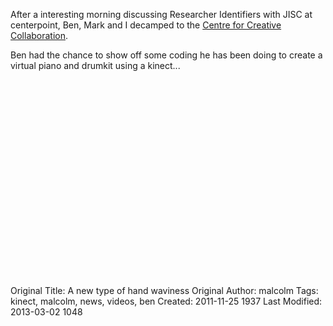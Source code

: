After a interesting morning discussing Researcher Identifiers with JISC at centerpoint, Ben, Mark and I decamped to the <a href="http://www.creativecollaboration.org.uk/">Centre for Creative Collaboration</a>.

Ben had the chance to show off some coding he has been doing to create a virtual piano and drumkit using a kinect...


<object width="420" height="315"><param name="movie" value="https://www.youtube.com/v/MfJtV4hG8YQ?version=3&hl=en_GB"></param><param name="allowFullScreen" value="true"></param><param name="allowscriptaccess" value="always"></param><embed src="https://www.youtube.com/v/MfJtV4hG8YQ?version=3&hl=en_GB" type="application/x-shockwave-flash" width="420" height="315" allowscriptaccess="always" allowfullscreen="true"></embed></object>



Original Title: A new type of hand waviness
Original Author: malcolm
Tags: kinect, malcolm, news, videos, ben
Created: 2011-11-25 1937
Last Modified: 2013-03-02 1048
